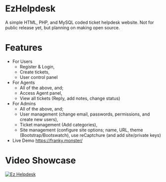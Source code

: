 # EzHelpdesk
A simple HTML, PHP, and MySQL coded ticket helpdesk website. Not for public release yet, but planning on making open source.
# Features
- For Users
  - Register & Login,
  - Create tickets,
  - User control panel
- For Agents
  - All of the above, and;
  - Access Agent panel,
  - View all tickets (Reply, add notes, change status)
- For Admins
  - All of the above, and;
  - User management (change email, passwords, permissions, and create new users),
  - Ticket management (Add categories),
  - Site management (configure site options; name, URL, theme (Bootstrap/Bootswatch), use reCaptchure (and add site/private keys)
 - Live Demo
https://franky.monster/
# Video Showcase
[![Ez Helpdesk](https://img.youtube.com/vi/iaHJLhqiBzI/maxresdefault.jpg)](https://www.youtube.com/watch?v=iaHJLhqiBzI)
